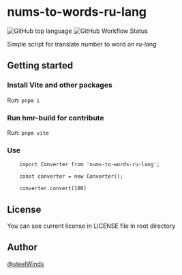 # nums-to-words-ru-lang
![GitHub top language](https://img.shields.io/github/languages/top/steelWinds/nums-to-words-ru-lang?style=social)
![GitHub Workflow Status](https://img.shields.io/github/workflow/status/steelWinds/nums-to-words-ru-lang/Build-and-test?style=social)

Simple script for translate number to word on ru-lang

## Getting started

### Install Vite and other packages

Run: ```pnpm i```

### Run hmr-build for contribute

Run: ```pnpm vite```

### Use

```
    import Converter from 'nums-to-words-ru-lang';

    const converter = new Converter();

    converter.convert(100)
```

## License

You can see current license in LICENSE file in root directory 

## Author

[@steelWinds](https://github.com/steelWinds)
